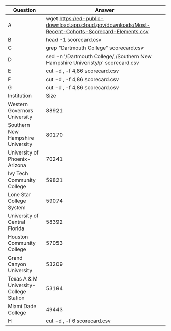 |Question|Answer|
|---|---|
|A|wget https://ed-public-download.app.cloud.gov/downloads/Most-Recent-Cohorts-Scorecard-Elements.csv|
|B|head -1 scorecard.csv| tr. " " | wc -w|
|C|grep "Dartmouth College" scorecard.csv|
|D|sed -n '/Dartmouth College/,/Southern New Hampshire Univeristy/p' scorecard.csv|
|E|cut -d , -f 4,86 scorecard.csv|
|F|cut -d , -f 4,86 scorecard.csv| sort -t',' -k 2 -n -r | head -10|
|G|cut -d , -f 4,86 scorecard.csv| sort -t',' -k 2 -n -r | sed -e 's/,/|/g' -e 's/.*/|&|/' | head -10|
|Institution|Size|
|Western Governors University|88921|
|Southern New Hampshire University|80170|
|University of Phoenix-Arizona|70241|
|Ivy Tech Community College|59821|
|Lone Star College System|59074|
|University of Central Florida|58392|
|Houston Community College|57053|
|Grand Canyon University|53209|
|Texas A & M University-College Station|53194|
|Miami Dade College|49443|
|H|cut -d , -f 6 scorecard.csv| sed '1d'| sort | uniq -c | sort -rn|

